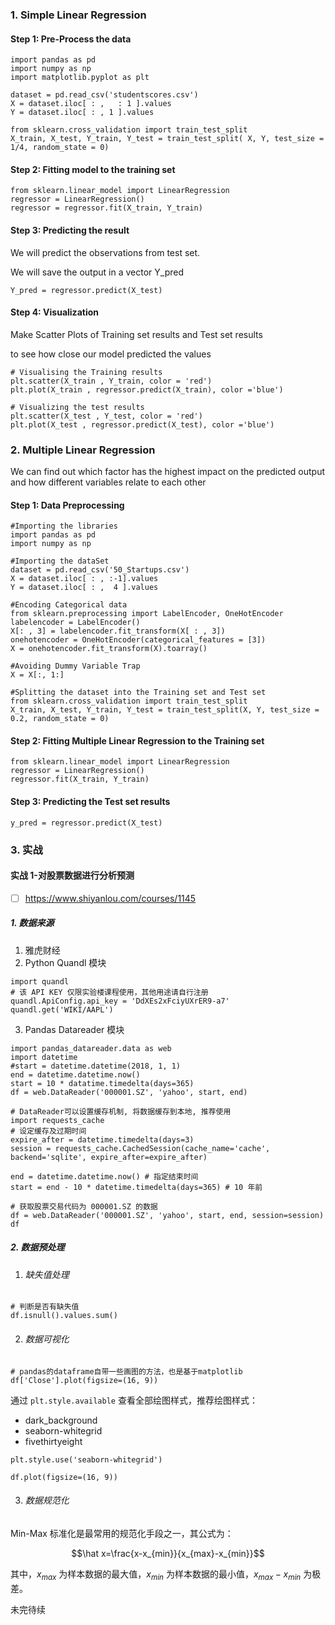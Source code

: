 ### 1. Simple Linear Regression

#### Step 1: Pre-Process the data

```
import pandas as pd
import numpy as np
import matplotlib.pyplot as plt

dataset = pd.read_csv('studentscores.csv')
X = dataset.iloc[ : ,   : 1 ].values
Y = dataset.iloc[ : , 1 ].values

from sklearn.cross_validation import train_test_split
X_train, X_test, Y_train, Y_test = train_test_split( X, Y, test_size = 1/4, random_state = 0) 
```

#### Step 2: Fitting model to the training set

```
from sklearn.linear_model import LinearRegression
regressor = LinearRegression()
regressor = regressor.fit(X_train, Y_train)
```

#### Step 3: Predicting the result

We will predict the observations from test set. 

We will save the output in a vector Y_pred

```
Y_pred = regressor.predict(X_test)
```

#### Step 4: Visualization

Make Scatter Plots of Training set results and Test set results

to see how close our model predicted the values

```
# Visualising the Training results
plt.scatter(X_train , Y_train, color = 'red')
plt.plot(X_train , regressor.predict(X_train), color ='blue')

# Visualizing the test results
plt.scatter(X_test , Y_test, color = 'red')
plt.plot(X_test , regressor.predict(X_test), color ='blue')
```



### 2. Multiple Linear Regression

We can find out which factor has the highest impact on the predicted output and how different variables relate to each other

#### Step 1: Data Preprocessing

```
#Importing the libraries
import pandas as pd
import numpy as np

#Importing the dataSet
dataset = pd.read_csv('50_Startups.csv')
X = dataset.iloc[ : , :-1].values
Y = dataset.iloc[ : ,  4 ].values

#Encoding Categorical data
from sklearn.preprocessing import LabelEncoder, OneHotEncoder
labelencoder = LabelEncoder()
X[: , 3] = labelencoder.fit_transform(X[ : , 3])
onehotencoder = OneHotEncoder(categorical_features = [3])
X = onehotencoder.fit_transform(X).toarray()

#Avoiding Dummy Variable Trap
X = X[:, 1:]

#Splitting the dataset into the Training set and Test set
from sklearn.cross_validation import train_test_split
X_train, X_test, Y_train, Y_test = train_test_split(X, Y, test_size = 0.2, random_state = 0)
```

#### Step 2: Fitting Multiple Linear Regression to the Training set

```
from sklearn.linear_model import LinearRegression
regressor = LinearRegression()
regressor.fit(X_train, Y_train)
```

#### Step 3: Predicting the Test set results

```
y_pred = regressor.predict(X_test)
```

### 3. 实战

#### 实战 1-对股票数据进行分析预测

- [ ] https://www.shiyanlou.com/courses/1145

##### 1. 数据来源

1. 雅虎财经
2. Python Quandl 模块

```
import quandl
# 该 API KEY 仅限实验楼课程使用，其他用途请自行注册
quandl.ApiConfig.api_key = 'DdXEs2xFciyUXrER9-a7'
quandl.get('WIKI/AAPL')
```

3. Pandas Datareader 模块

```
import pandas_datareader.data as web
import datetime
#start = datetime.datetime(2018, 1, 1)
end = datetime.datetime.now()
start = 10 * datatime.timedelta(days=365)
df = web.DataReader('000001.SZ', 'yahoo', start, end)

# DataReader可以设置缓存机制, 将数据缓存到本地, 推荐使用
import requests_cache
# 设定缓存及过期时间
expire_after = datetime.timedelta(days=3)
session = requests_cache.CachedSession(cache_name='cache', backend='sqlite', expire_after=expire_after)

end = datetime.datetime.now() # 指定结束时间
start = end - 10 * datetime.timedelta(days=365) # 10 年前

# 获取股票交易代码为 000001.SZ 的数据
df = web.DataReader('000001.SZ', 'yahoo', start, end, session=session)
df
```

##### 2. 数据预处理

1. ###### 缺失值处理

```
# 判断是否有缺失值
df.isnull().values.sum()
```

2. ###### 数据可视化

```
# pandas的dataframe自带一些画图的方法，也是基于matplotlib
df['Close'].plot(figsize=(16, 9))
```

通过 `plt.style.available` 查看全部绘图样式，推荐绘图样式：

- dark_background
- seaborn-whitegrid
- fivethirtyeight

```
plt.style.use('seaborn-whitegrid')

df.plot(figsize=(16, 9))
```

3. ###### 数据规范化

Min-Max 标准化是最常用的规范化手段之一，其公式为： 

$$\hat x=\frac{x-x_{min}}{x_{max}-x_{min}}$$

其中，$x_{max}$ 为样本数据的最大值，$x_{min}$ 为样本数据的最小值，$x_{max}-x_{min}$ 为极差。

未完待续